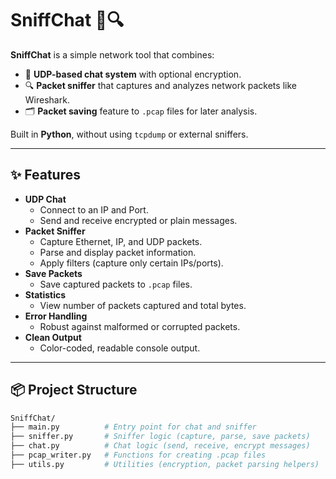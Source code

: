 # SniffChat 🛜🔍

**SniffChat** is a simple network tool that combines:
- 🛜 **UDP-based chat system** with optional encryption.
- 🔍 **Packet sniffer** that captures and analyzes network packets like Wireshark.
- 🗂️ **Packet saving** feature to `.pcap` files for later analysis.

Built in **Python**, without using `tcpdump` or external sniffers.

---

## ✨ Features

- **UDP Chat**
  - Connect to an IP and Port.
  - Send and receive encrypted or plain messages.
- **Packet Sniffer**
  - Capture Ethernet, IP, and UDP packets.
  - Parse and display packet information.
  - Apply filters (capture only certain IPs/ports).
- **Save Packets**
  - Save captured packets to `.pcap` files.
- **Statistics**
  - View number of packets captured and total bytes.
- **Error Handling**
  - Robust against malformed or corrupted packets.
- **Clean Output**
  - Color-coded, readable console output.

---

## 📦 Project Structure

```bash
SniffChat/
├── main.py          # Entry point for chat and sniffer
├── sniffer.py       # Sniffer logic (capture, parse, save packets)
├── chat.py          # Chat logic (send, receive, encrypt messages)
├── pcap_writer.py   # Functions for creating .pcap files
├── utils.py         # Utilities (encryption, packet parsing helpers)
